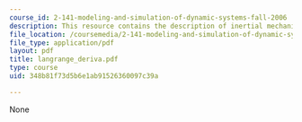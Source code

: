 ```yaml
---
course_id: 2-141-modeling-and-simulation-of-dynamic-systems-fall-2006
description: This resource contains the description of inertial mechanics.
file_location: /coursemedia/2-141-modeling-and-simulation-of-dynamic-systems-fall-2006/348b81f73d5b6e1ab91526360097c39a_langrange_deriva.pdf
file_type: application/pdf
layout: pdf
title: langrange_deriva.pdf
type: course
uid: 348b81f73d5b6e1ab91526360097c39a

---
```

None